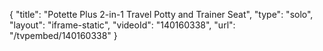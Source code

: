 {
    "title": "Potette Plus 2-in-1 Travel Potty and Trainer Seat",
    "type": "solo",
    "layout": "iframe-static",
    "videoId": "140160338",
    "url": "\/tvpembed\/140160338"
}